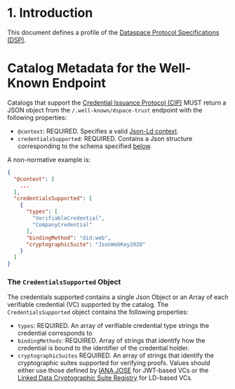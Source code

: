 # 1. Introduction

This document defines a profile of
the [Dataspace Protocol Specifications (DSP)](https://github.com/International-Data-Spaces-Association/ids-specification).

# Catalog Metadata for the __Well-Known__ Endpoint

Catalogs that support the [Credential Issuance Protocol (CIP)](credential.issuance.protocol.md) MUST return a JSON
object from the `/.well-known/dspace-trust` endpoint with the following properties:

- `@context`: REQUIRED. Specifies a valid [Json-Ld context](https://www.w3.org/TR/json-ld11/#the-context).
- `credentialsSupported`: REQUIRED. Contains a Json structure corresponding to the schema
  specified [below](#the-credentialssupported-object).

A non-normative example is:

```json
{
  "@context": [
    ...
  ],
  "credentialsSupported": [
    {
      "types": [
        "VerifiableCredential",
        "CompanyCredential"
      ],
      "bindingMethod": "did:web",
      "cryptographicSuite": "JsonWebKey2020"
    }
  ]
}

```

### The `CredentialsSupported` Object

The credentials supported contains a single Json Object or an Array of each verifiable credential (VC) supported by the
catalog. The `CredentialsSupported` object contains the following properties:

- `types`: REQUIRED. An array of verifiable credential type strings the credential corresponds to
- `bindingMethods`: REQUIRED. Array of strings that identify how the credential is bound to the identifier of the
  credential
  holder.
- `cryptographicSuites` REQUIRED. An array of strings that identify the cryptographic suites supported for verifying
  proofs. Values should either use those defined
  by [IANA JOSE](https://www.iana.org/assignments/jose/jose.xhtml#web-signature-encryption-algorithms) for JWT-based VCs
  or the [Linked Data Cryptographic Suite Registry](https://w3c-ccg.github.io/ld-cryptosuite-registry/) for LD-based
  VCs.
